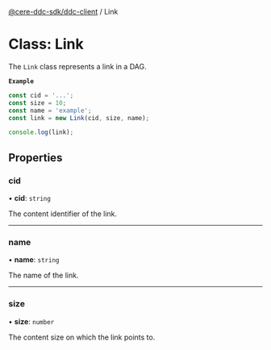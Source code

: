 [@cere-ddc-sdk/ddc-client](../README.md) / Link

# Class: Link

The `Link` class represents a link in a DAG.

**`Example`**

```typescript
const cid = '...';
const size = 10;
const name = 'example';
const link = new Link(cid, size, name);

console.log(link);
```

## Properties

### cid

• **cid**: `string`

The content identifier of the link.

___

### name

• **name**: `string`

The name of the link.

___

### size

• **size**: `number`

The content size on which the link points to.
